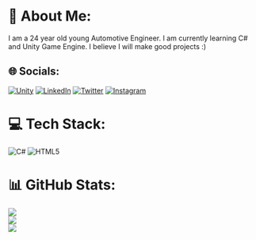 # 💫 About Me:
I am a 24 year old young Automotive Engineer.
I am currently learning C# and Unity Game Engine.
I believe I will make good projects :)


## 🌐 Socials:
[![Unity](https://img.shields.io/badge/-Unity%20Play-lightgrey)](https://play.unity.com/u/reco-de) [![LinkedIn](https://img.shields.io/badge/LinkedIn-%230077B5.svg?logo=linkedin&logoColor=white)](https://linkedin.com/in/recepyildiirim) [![Twitter](https://img.shields.io/badge/Twitter-%231DA1F2.svg?logo=Twitter&logoColor=white)](https://twitter.com/krauyi)  [![Instagram](https://img.shields.io/badge/Instagram-%23E4405F.svg?logo=Instagram&logoColor=white)](https://instagram.com/recepyildiirim)
# 💻 Tech Stack:
![C#](https://img.shields.io/badge/c%23-%23239120.svg?style=for-the-badge&logo=c-sharp&logoColor=white) ![HTML5](https://img.shields.io/badge/html5-%23E34F26.svg?style=for-the-badge&logo=html5&logoColor=white)
# 📊 GitHub Stats:
![](https://github-readme-stats.vercel.app/api?username=reco-de&theme=great-gatsby&hide_border=false&include_all_commits=false&count_private=false)<br/>
![](https://github-readme-streak-stats.herokuapp.com/?user=reco-de&theme=great-gatsby&hide_border=false)<br/>
![](https://github-readme-stats.vercel.app/api/top-langs/?username=reco-de&theme=great-gatsby&hide_border=false&include_all_commits=false&count_private=false&layout=compact)

<!-- Proudly created with GPRM ( https://gprm.itsvg.in ) -->
